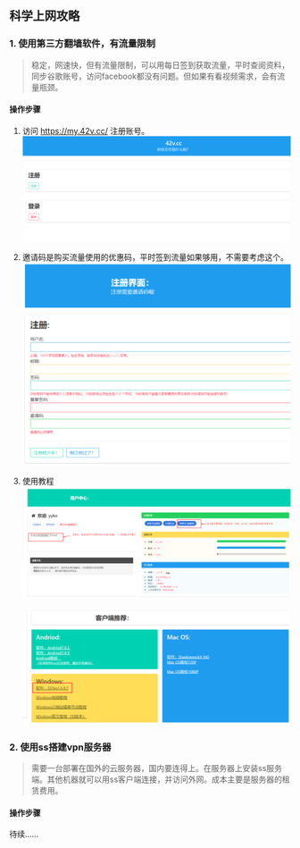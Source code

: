 ## 科学上网攻略
### 1. 使用第三方翻墙软件，有流量限制
> 稳定，网速快，但有流量限制，可以用每日签到获取流量，平时查阅资料，同步谷歌账号，访问facebook都没有问题。但如果有看视频需求，会有流量瓶颈。

#### 操作步骤

1. 访问 https://my.42v.cc/ 注册账号。
   ![](账号.png)

2. 邀请码是购买流量使用的优惠码，平时签到流量如果够用，不需要考虑这个。
   ![](账户注册.png)

3. 使用教程
   ![](使用教程.png)
   
   ![](使用教程2.png)


### 2. 使用ss搭建vpn服务器
> 需要一台部署在国外的云服务器，国内要连得上。在服务器上安装ss服务端。其他机器就可以用ss客户端连接，并访问外网。成本主要是服务器的租赁费用。
#### 操作步骤
待续……



